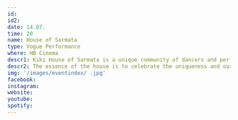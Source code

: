 ```yaml
---
id: 
id2: 
date: 14.07.
time: 20
name: House of Sarmata
type: Vogue Performance
where: HB Cinema
descr1: Kiki House of Sarmata is a unique community of dancers and performers as well as a family of choice cultivating the Polish Ballroom. Kiki House of Sarmata is the first international ballroom collective founded by the leaders of the Warsaw ballroom - Bożna Wydrowska and Danil Vitkovski in 2019. Although the name of the house was inspired by Sarmatism, an ethnocultural concept that was once a central aspect of Polish culture - the collective is very ethnically diverse. It includes people not only from Poland, but also from Ukraine, Armenia, Belarus, and South Africa.
descr2: The essence of the house is to celebrate the uniqueness and ourness by queering Sarmatian history and today's reality. In addition to the significant presence at Polish and foreign balls, the collective can boast of cooperation and numerous projects, including with the American i-D, HBO, Vogue Polska, Answear, and  Reebok.
img: '/images/eventindex/ .jpg'
facebook: 
instagram: 
website:
youtube: 
spotify:
---
```

